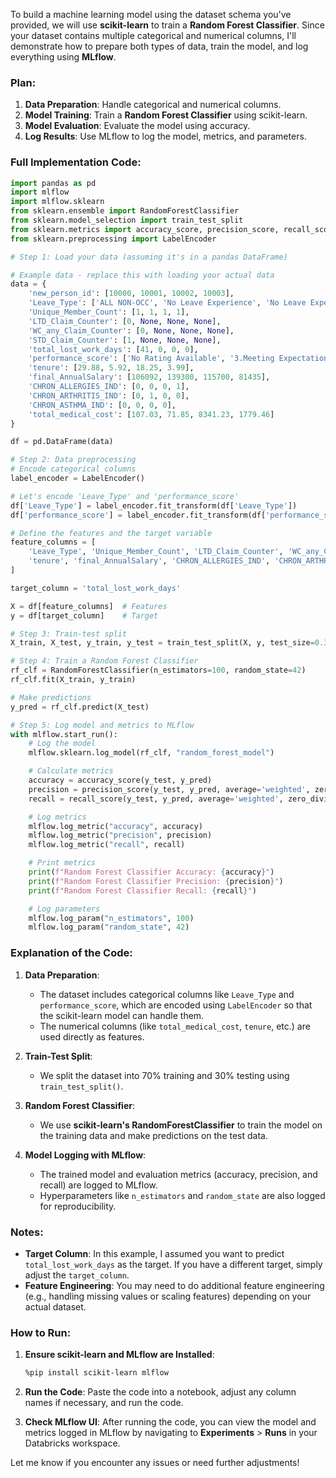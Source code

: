 To build a machine learning model using the dataset schema you've provided, we will use **scikit-learn** to train a **Random Forest Classifier**. Since your dataset contains multiple categorical and numerical columns, I'll demonstrate how to prepare both types of data, train the model, and log everything using **MLflow**.

### Plan:
1. **Data Preparation**: Handle categorical and numerical columns.
2. **Model Training**: Train a **Random Forest Classifier** using scikit-learn.
3. **Model Evaluation**: Evaluate the model using accuracy.
4. **Log Results**: Use MLflow to log the model, metrics, and parameters.

### Full Implementation Code:

```python
import pandas as pd
import mlflow
import mlflow.sklearn
from sklearn.ensemble import RandomForestClassifier
from sklearn.model_selection import train_test_split
from sklearn.metrics import accuracy_score, precision_score, recall_score
from sklearn.preprocessing import LabelEncoder

# Step 1: Load your data (assuming it's in a pandas DataFrame)

# Example data - replace this with loading your actual data
data = {
    'new_person_id': [10000, 10001, 10002, 10003],
    'Leave_Type': ['ALL NON-OCC', 'No Leave Experience', 'No Leave Experience', 'No Leave Experience'],
    'Unique_Member_Count': [1, 1, 1, 1],
    'LTD_Claim_Counter': [0, None, None, None],
    'WC_any_Claim_Counter': [0, None, None, None],
    'STD_Claim_Counter': [1, None, None, None],
    'total_lost_work_days': [41, 0, 0, 0],
    'performance_score': ['No Rating Available', '3.Meeting Expectations', '3.Meeting Expectations', '3.Meeting Expectations'],
    'tenure': [29.88, 5.92, 18.25, 3.99],
    'final_AnnualSalary': [106092, 139300, 115700, 81435],
    'CHRON_ALLERGIES_IND': [0, 0, 0, 1],
    'CHRON_ARTHRITIS_IND': [0, 1, 0, 0],
    'CHRON_ASTHMA_IND': [0, 0, 0, 0],
    'total_medical_cost': [107.03, 71.85, 8341.23, 1779.46]
}

df = pd.DataFrame(data)

# Step 2: Data preprocessing
# Encode categorical columns
label_encoder = LabelEncoder()

# Let's encode 'Leave_Type' and 'performance_score'
df['Leave_Type'] = label_encoder.fit_transform(df['Leave_Type'])
df['performance_score'] = label_encoder.fit_transform(df['performance_score'])

# Define the features and the target variable
feature_columns = [
    'Leave_Type', 'Unique_Member_Count', 'LTD_Claim_Counter', 'WC_any_Claim_Counter', 'STD_Claim_Counter',
    'tenure', 'final_AnnualSalary', 'CHRON_ALLERGIES_IND', 'CHRON_ARTHRITIS_IND', 'CHRON_ASTHMA_IND', 'total_medical_cost'
]

target_column = 'total_lost_work_days'

X = df[feature_columns]  # Features
y = df[target_column]    # Target

# Step 3: Train-test split
X_train, X_test, y_train, y_test = train_test_split(X, y, test_size=0.3, random_state=42)

# Step 4: Train a Random Forest Classifier
rf_clf = RandomForestClassifier(n_estimators=100, random_state=42)
rf_clf.fit(X_train, y_train)

# Make predictions
y_pred = rf_clf.predict(X_test)

# Step 5: Log model and metrics to MLflow
with mlflow.start_run():
    # Log the model
    mlflow.sklearn.log_model(rf_clf, "random_forest_model")

    # Calculate metrics
    accuracy = accuracy_score(y_test, y_pred)
    precision = precision_score(y_test, y_pred, average='weighted', zero_division=1)
    recall = recall_score(y_test, y_pred, average='weighted', zero_division=1)

    # Log metrics
    mlflow.log_metric("accuracy", accuracy)
    mlflow.log_metric("precision", precision)
    mlflow.log_metric("recall", recall)

    # Print metrics
    print(f"Random Forest Classifier Accuracy: {accuracy}")
    print(f"Random Forest Classifier Precision: {precision}")
    print(f"Random Forest Classifier Recall: {recall}")

    # Log parameters
    mlflow.log_param("n_estimators", 100)
    mlflow.log_param("random_state", 42)
```

### Explanation of the Code:

1. **Data Preparation**:
   - The dataset includes categorical columns like `Leave_Type` and `performance_score`, which are encoded using `LabelEncoder` so that the scikit-learn model can handle them.
   - The numerical columns (like `total_medical_cost`, `tenure`, etc.) are used directly as features.

2. **Train-Test Split**:
   - We split the dataset into 70% training and 30% testing using `train_test_split()`.

3. **Random Forest Classifier**:
   - We use **scikit-learn's RandomForestClassifier** to train the model on the training data and make predictions on the test data.

4. **Model Logging with MLflow**:
   - The trained model and evaluation metrics (accuracy, precision, and recall) are logged to MLflow.
   - Hyperparameters like `n_estimators` and `random_state` are also logged for reproducibility.

### Notes:
- **Target Column**: In this example, I assumed you want to predict `total_lost_work_days` as the target. If you have a different target, simply adjust the `target_column`.
- **Feature Engineering**: You may need to do additional feature engineering (e.g., handling missing values or scaling features) depending on your actual dataset.

### How to Run:
1. **Ensure scikit-learn and MLflow are Installed**:
   ```bash
   %pip install scikit-learn mlflow
   ```

2. **Run the Code**: Paste the code into a notebook, adjust any column names if necessary, and run the code.

3. **Check MLflow UI**: After running the code, you can view the model and metrics logged in MLflow by navigating to **Experiments** > **Runs** in your Databricks workspace.

Let me know if you encounter any issues or need further adjustments!
